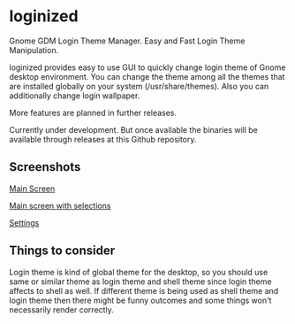 # loginized
Gnome GDM Login Theme Manager. Easy and Fast Login Theme Manipulation.

loginized provides easy to use GUI to quickly change login theme of Gnome desktop environment. You can change the theme 
among all the themes that are installed globally on your system (/usr/share/themes). Also you can additionally change
login wallpaper.

More features are planned in further releases.

Currently under development. But once available the binaries will be available through releases at this Github repository.

## Screenshots

[Main Screen](https://github.com/juhaku/loginized/blob/master/screen_1.png)

[Main screen with selections](https://github.com/juhaku/loginized/blob/master/screen_2.png)

[Settings](https://github.com/juhaku/loginized/blob/master/screen_3.png)

## Things to consider

Login theme is kind of global theme for the desktop, so you should use same or similar theme as login theme and shell theme since login theme affects to shell as well. If different theme is being used as shell theme and login theme then there might be funny outcomes and some things won't necessarily render correctly.
